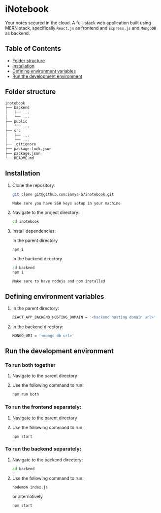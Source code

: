 # iNotebook

Your notes secured in the cloud. A full-stack web application built using MERN stack, specifically `React.js` as frontend and `Express.js` and `MongoDB` as backend.

## Table of Contents

- [Folder structure](#folder-structure)
- [Installation](#installation)
- [Defining environment variables](#defining-environment-variables)
- [Run the development environment](#run-the-development-environment)

## Folder structure
```bash
inotebook
├── backend
│   ├── ...
│   └── ...
├── public
│   └── ...
├── src
│   ├── ...
│   └── ...
├── .gitignore
├── package-lock.json
├── package.json
└── README.md
```

## Installation

1. Clone the repository:

    ```bash
    git clone git@github.com:Samya-S/inotebook.git
    ```
    `Make sure you have SSH keys setup in your machine`

2. Navigate to the project directory:

    ```bash
    cd inotebook
    ```

3. Install dependencies:

   In the parent directory
   ```bash
   npm i
   ```
   
   In the backend directory
   ```bash
   cd backend
   npm i
   ```
   `Make sure to have nodejs and npm installed`

## Defining environment variables

1. In the parent directory:

    ```bash
    REACT_APP_BACKEND_HOSTING_DOMAIN = '<backend hosting domain url>'
    ```
1. In the backend directory:

    ```bash
    MONGO_URI = '<mongo db url>'
    ```

## Run the development environment

### To run both together

1. Navigate to the parent directory

2. Use the following command to run:

    ```bash
    npm run both
    ```

### To run the frontend separately: 

1. Navigate to the parent directory

2. Use the following command to run:

    ```bash
    npm start
    ```

### To run the backend separately: 

1. Navigate to the backend directory:

    ```bash
    cd backend
    ```
    
2. Use the following command to run:

    ```bash
    nodemon index.js
    ```
   or alternatively
    ```bash
    npm start
    ```
